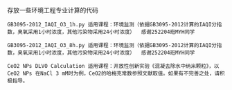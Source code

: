 存放一些环境工程专业计算的代码  

	GB3095-2012_IAQI_O3_1h.py 适用课程：环境监测（依据GB3095-2012计算的IAQI分指数，臭氧采用1小时浓度，其他污染物采用24小时浓度）  感谢252204班MYH同学  
 
	GB3095-2012_IAQI_O3_8h.py 适用课程：环境监测（依据GB3095-2012计算的IAQI分指数，臭氧采用1小时浓度，其他污染物采用24小时浓度）  感谢252204班MYH同学  

 	CeO2 NPs DLVO Calculation 适用课程：开放性创新实验《混凝去除水中纳米颗粒》，以CeO2 NPs 在NaCl 3 mM时为例，CeO2的哈梅克常数参照文献取值。如果有不完善之处，请积极指导。

